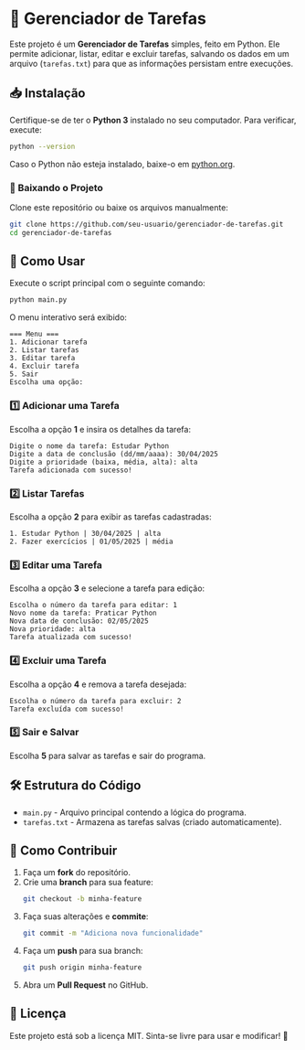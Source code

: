 # 📌 Gerenciador de Tarefas

Este projeto é um **Gerenciador de Tarefas** simples, feito em Python. Ele permite adicionar, listar, editar e excluir tarefas, salvando os dados em um arquivo (`tarefas.txt`) para que as informações persistam entre execuções.

## 📥 Instalação

Certifique-se de ter o **Python 3** instalado no seu computador. Para verificar, execute:
```sh
python --version
```
Caso o Python não esteja instalado, baixe-o em [python.org](https://www.python.org/).

### 🔽 Baixando o Projeto
Clone este repositório ou baixe os arquivos manualmente:
```sh
git clone https://github.com/seu-usuario/gerenciador-de-tarefas.git
cd gerenciador-de-tarefas
```

## 🚀 Como Usar
Execute o script principal com o seguinte comando:
```sh
python main.py
```
O menu interativo será exibido:
```
=== Menu ===
1. Adicionar tarefa
2. Listar tarefas
3. Editar tarefa
4. Excluir tarefa
5. Sair
Escolha uma opção:
```

### 1️⃣ Adicionar uma Tarefa
Escolha a opção **1** e insira os detalhes da tarefa:
```
Digite o nome da tarefa: Estudar Python
Digite a data de conclusão (dd/mm/aaaa): 30/04/2025
Digite a prioridade (baixa, média, alta): alta
Tarefa adicionada com sucesso!
```

### 2️⃣ Listar Tarefas
Escolha a opção **2** para exibir as tarefas cadastradas:
```
1. Estudar Python | 30/04/2025 | alta
2. Fazer exercícios | 01/05/2025 | média
```

### 3️⃣ Editar uma Tarefa
Escolha a opção **3** e selecione a tarefa para edição:
```
Escolha o número da tarefa para editar: 1
Novo nome da tarefa: Praticar Python
Nova data de conclusão: 02/05/2025
Nova prioridade: alta
Tarefa atualizada com sucesso!
```

### 4️⃣ Excluir uma Tarefa
Escolha a opção **4** e remova a tarefa desejada:
```
Escolha o número da tarefa para excluir: 2
Tarefa excluída com sucesso!
```

### 5️⃣ Sair e Salvar
Escolha **5** para salvar as tarefas e sair do programa.

## 🛠 Estrutura do Código
- `main.py` - Arquivo principal contendo a lógica do programa.
- `tarefas.txt` - Armazena as tarefas salvas (criado automaticamente).

## 🔄 Como Contribuir
1. Faça um **fork** do repositório.
2. Crie uma **branch** para sua feature:
   ```sh
   git checkout -b minha-feature
   ```
3. Faça suas alterações e **commite**:
   ```sh
   git commit -m "Adiciona nova funcionalidade"
   ```
4. Faça um **push** para sua branch:
   ```sh
   git push origin minha-feature
   ```
5. Abra um **Pull Request** no GitHub.

## 📜 Licença
Este projeto está sob a licença MIT. Sinta-se livre para usar e modificar! 🚀

